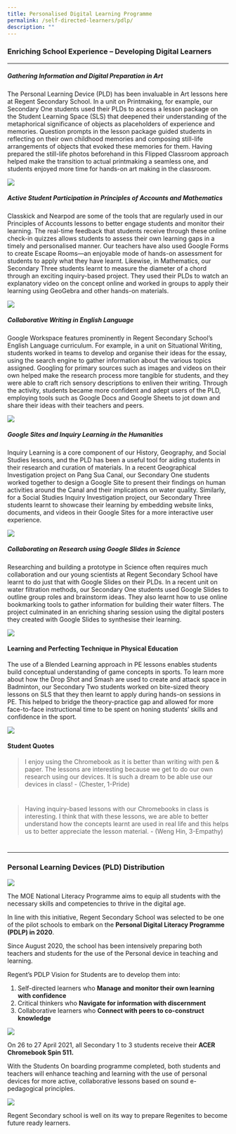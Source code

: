 ```yaml
---
title: Personalised Digital Learning Programme
permalink: /self-directed-learners/pdlp/
description: ""
---
```

### **Enriching School Experience – Developing Digital Learners**
-------------------------------------------------------------

##### **Gathering Information and Digital Preparation in Art**

The Personal Learning Device (PLD) has been invaluable in Art lessons here at Regent Secondary School. In a unit on Printmaking, for example, our Secondary One students used their PLDs to access a lesson package on the Student Learning Space (SLS) that deepened their understanding of the metaphorical significance of objects as placeholders of experience and memories. Question prompts in the lesson package guided students in reflecting on their own childhood memories and composing still-life arrangements of objects that evoked these memories for them. Having prepared the still-life photos beforehand in this Flipped Classroom approach helped make the transition to actual printmaking a seamless one, and students enjoyed more time for hands-on art making in the classroom.

![](/images/PDLP/PDLP_1-ART.jpg)

##### **Active Student Participation in Principles of Accounts and Mathematics**

Classkick and Nearpod are some of the tools that are regularly used in our Principles of Accounts lessons to better engage students and monitor their learning. The real-time feedback that students receive through these online check-in quizzes allows students to assess their own learning gaps in a timely and personalised manner. Our teachers have also used Google Forms to create Escape Rooms—an enjoyable mode of hands-on assessment for students to apply what they have learnt. Likewise, in Mathematics, our Secondary Three students learnt to measure the diameter of a chord through an exciting inquiry-based project. They used their PLDs to watch an explanatory video on the concept online and worked in groups to apply their learning using GeoGebra and other hands-on materials.

![](/images/PDLP/PDLP_2-POA.jpg)

##### **Collaborative Writing in English Language**

Google Workspace features prominently in Regent Secondary School’s English Language curriculum. For example, in a unit on Situational Writing, students worked in teams to develop and organise their ideas for the essay, using the search engine to gather information about the various topics assigned. Googling for primary sources such as images and videos on their own helped make the research process more tangible for students, and they were able to craft rich sensory descriptions to enliven their writing. Through the activity, students became more confident and adept users of the PLD, employing tools such as Google Docs and Google Sheets to jot down and share their ideas with their teachers and peers.

![](/images/PDLP/PDLP_3-EL.jpg)

##### **Google Sites and Inquiry Learning in the Humanities**

Inquiry Learning is a core component of our History, Geography, and Social Studies lessons, and the PLD has been a useful tool for aiding students in their research and curation of materials. In a recent Geographical Investigation project on Pang Sua Canal, our Secondary One students worked together to design a Google Site to present their findings on human activities around the Canal and their implications on water quality. Similarly, for a Social Studies Inquiry Investigation project, our Secondary Three students learnt to showcase their learning by embedding website links, documents, and videos in their Google Sites for a more interactive user experience.

![](/images/PDLP/PDLP_4_HUM.jpg)

##### **Collaborating on Research using Google Slides in Science**

Researching and building a prototype in Science often requires much collaboration and our young scientists at Regent Secondary School have learnt to do just that with Google Slides on their PLDs. In a recent unit on water filtration methods, our Secondary One students used Google Slides to outline group roles and brainstorm ideas. They also learnt how to use online bookmarking tools to gather information for building their water filters. The project culminated in an enriching sharing session using the digital posters they created with Google Slides to synthesise their learning.

![](/images/PDLP/PDLP_5-SCI.jpg)

#### **Learning and Perfecting Technique in Physical Education**

The use of a Blended Learning approach in PE lessons enables students build conceptual understanding of game concepts in sports. To learn more about how the Drop Shot and Smash are used to create and attack space in Badminton, our Secondary Two students worked on bite-sized theory lessons on SLS that they then learnt to apply during hands-on sessions in PE. This helped to bridge the theory-practice gap and allowed for more face-to-face instructional time to be spent on honing students’ skills and confidence in the sport.

![](/images/PDLP/PDLP_6-PE.png)

#### **Student Quotes**

> I enjoy using the Chromebook as it is better than writing with pen & paper. The lessons are interesting because we get to do our own research using our devices. It is such a dream to be able use our devices in class! - (Chester, 1-Pride) 
# 
> Having inquiry-based lessons with our Chromebooks in class is interesting. I think that with these lessons, we are able to better understand how the concepts learnt are used in real life and this helps us to better appreciate the lesson material. - (Weng Hin, 3-Empathy)

# 
-------------------------------------------------------------

### **Personal Learning Devices (PLD) Distribution**

![](/images/PDLP/PLD_1.jpg)

The MOE National Literacy Programme aims to equip all students with the necessary skills and competencies to thrive in the digital age.

In line with this initiative, Regent Secondary School was selected to be one of the pilot schools to embark on the **Personal Digital Literacy Programme (PDLP) in 2020**.

Since August 2020, the school has been intensively preparing both teachers and students for the use of the Personal device in teaching and learning.

Regent’s PDLP Vision for Students are to develop them into:

1.  Self-directed learners who **Manage and monitor their own learning with confidence**
2.  Critical thinkers who **Navigate for information with discernment**
3.  Collaborative learners who **Connect with peers to co-construct knowledge**

![](/images/PDLP/PLD_2.jpg)

On 26 to 27 April 2021, all Secondary 1 to 3 students receive their **ACER Chromebook Spin 511.**

With the Students On boarding programme completed, both students and teachers will enhance teaching and learning with the use of personal devices for more active, collaborative lessons based on sound e-pedagogical principles.

![](/images/PDLP/PLD_3.jpg)

Regent Secondary school is well on its way to prepare Regenites to become future ready learners.